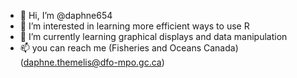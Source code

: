 - 👋 Hi, I’m @daphne654
- 👀 I’m interested in learning more efficient ways to use R
- 🌱 I’m currently learning graphical displays and data manipulation
- 📫 you can reach me (Fisheries and Oceans Canada) (daphne.themelis@dfo-mpo.gc.ca)

<!---
daphne654/daphne654 is a ✨ special ✨ repository because its `README.md` (this file) appears on your GitHub profile.
You can click the Preview link to take a look at your changes.
--->
